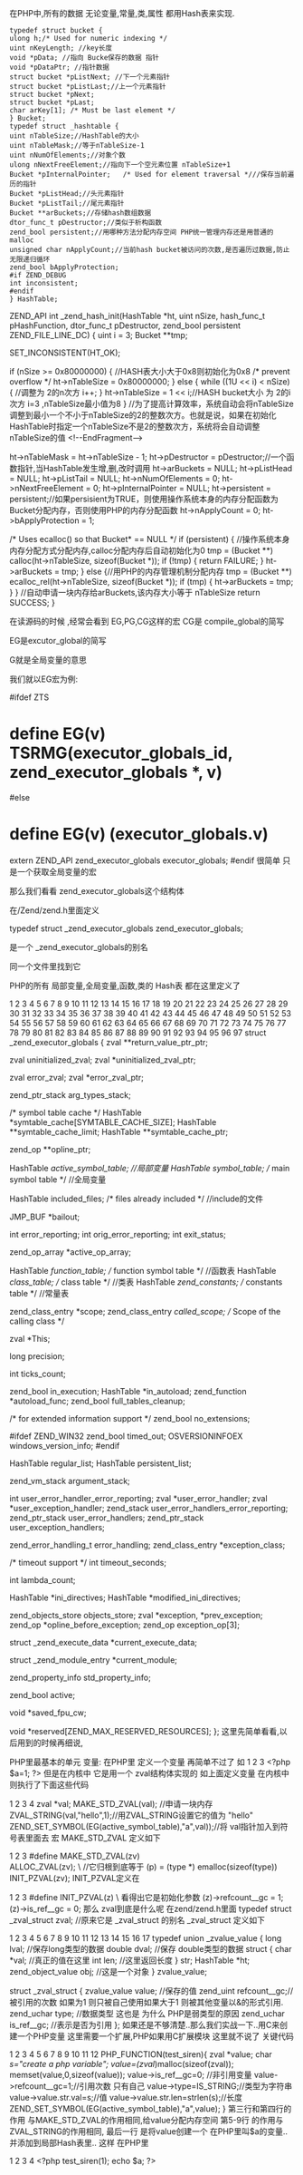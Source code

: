 在PHP中,所有的数据 无论变量,常量,类,属性 都用Hash表来实现.

    
    typedef struct bucket {
    ulong h;/* Used for numeric indexing */
    uint nKeyLength; //key长度
    void *pData; //指向 Bucke保存的数据 指针
    void *pDataPtr; //指针数据
    struct bucket *pListNext; //下一个元素指针
    struct bucket *pListLast;//上一个元素指针
    struct bucket *pNext;
    struct bucket *pLast;
    char arKey[1]; /* Must be last element */
    } Bucket;
    typedef struct _hashtable {
    uint nTableSize;//HashTable的大小
    uint nTableMask;//等于nTableSize-1
    uint nNumOfElements;//对象个数
    ulong nNextFreeElement;//指向下一个空元素位置 nTableSize+1
    Bucket *pInternalPointer;   /* Used for element traversal *///保存当前遍历的指针
    Bucket *pListHead;//头元素指针
    Bucket *pListTail;//尾元素指针
    Bucket **arBuckets;//存储hash数组数据
    dtor_func_t pDestructor;//类似于析构函数
    zend_bool persistent;//用哪种方法分配内存空间 PHP统一管理内存还是用普通的malloc
    unsigned char nApplyCount;//当前hash bucket被访问的次数,是否遍历过数据,防止无限递归循环
    zend_bool bApplyProtection;
    #if ZEND_DEBUG
    int inconsistent;
    #endif
    } HashTable;


ZEND_API int _zend_hash_init(HashTable *ht, uint nSize, hash_func_t pHashFunction, dtor_func_t pDestructor, zend_bool persistent ZEND_FILE_LINE_DC)
{
 uint i = 3;
 Bucket **tmp;
 
SET_INCONSISTENT(HT_OK);
 
 if (nSize &gt;= 0x80000000) { //HASH表大小大于0x8则初始化为0x8
       /* prevent overflow */
       ht-&gt;nTableSize = 0x80000000;
 } else {
       while ((1U &lt;&lt; i) &lt; nSize) { //调整为 2的n次方          i++;        }        ht-&gt;nTableSize = 1 &lt;&lt; i;//HASH bucket大小   为 2的i次方  i=3 ,nTableSize最小值为8
 }
//为了提高计算效率，系统自动会将nTableSize调整到最小一个不小于nTableSize的2的整数次方。也就是说，如果在初始化HashTable时指定一个nTableSize不是2的整数次方，系统将会自动调整nTableSize的值 &lt;!--EndFragment--&gt;
 
 ht-&gt;nTableMask = ht-&gt;nTableSize - 1;
 ht-&gt;pDestructor = pDestructor;//一个函数指针,当HashTable发生增,删,改时调用
 ht-&gt;arBuckets = NULL;
 ht-&gt;pListHead = NULL;
 ht-&gt;pListTail = NULL;
 ht-&gt;nNumOfElements = 0;
 ht-&gt;nNextFreeElement = 0;
 ht-&gt;pInternalPointer = NULL;
 ht-&gt;persistent = persistent;//如果persisient为TRUE，则使用操作系统本身的内存分配函数为Bucket分配内存，否则使用PHP的内存分配函数
 ht-&gt;nApplyCount = 0;
 ht-&gt;bApplyProtection = 1;
 
 /* Uses ecalloc() so that Bucket* == NULL */
 if (persistent) {  //操作系统本身内存分配方式分配内存,calloc分配内存后自动初始化为0
 tmp = (Bucket **) calloc(ht-&gt;nTableSize, sizeof(Bucket *));
 if (!tmp) {
 return FAILURE;
 }
 ht-&gt;arBuckets = tmp;
 } else {//用PHP的内存管理机制分配内存
 tmp = (Bucket **) ecalloc_rel(ht-&gt;nTableSize, sizeof(Bucket *));
 if (tmp) {
 ht-&gt;arBuckets = tmp;
 }
 }
//自动申请一块内存给arBuckets,该内存大小等于 nTableSize
return SUCCESS;
}


在读源码的时候 ,经常会看到 EG,PG,CG这样的宏
CG是 compile_global的简写

EG是excutor_global的简写

G就是全局变量的意思

我们就以EG宏为例:

#ifdef ZTS
# define EG(v) TSRMG(executor_globals_id, zend_executor_globals *, v)
#else
# define EG(v) (executor_globals.v)
extern ZEND_API zend_executor_globals executor_globals;
#endif
很简单 只是一个获取全局变量的宏

那么我们看看 zend_executor_globals这个结构体

在/Zend/zend.h里面定义

typedef struct _zend_executor_globals zend_executor_globals;

是一个 _zend_executor_globals的别名

同一个文件里找到它

PHP的所有 局部变量,全局变量,函数,类的 Hash表 都在这里定义了

1
2
3
4
5
6
7
8
9
10
11
12
13
14
15
16
17
18
19
20
21
22
23
24
25
26
27
28
29
30
31
32
33
34
35
36
37
38
39
40
41
42
43
44
45
46
47
48
49
50
51
52
53
54
55
56
57
58
59
60
61
62
63
64
65
66
67
68
69
70
71
72
73
74
75
76
77
78
79
80
81
82
83
84
85
86
87
88
89
90
91
92
93
94
95
96
97
struct _zend_executor_globals {
zval **return_value_ptr_ptr;
 
zval uninitialized_zval;
zval *uninitialized_zval_ptr;
 
zval error_zval;
zval *error_zval_ptr;
 
zend_ptr_stack arg_types_stack;
 
/* symbol table cache */
HashTable *symtable_cache[SYMTABLE_CACHE_SIZE];
HashTable **symtable_cache_limit;
HashTable **symtable_cache_ptr;
 
zend_op **opline_ptr;
 
HashTable *active_symbol_table;  //局部变量
HashTable symbol_table; /* main symbol table */ //全局变量
 
HashTable included_files; /* files already included */ //include的文件
 
JMP_BUF *bailout;
 
int error_reporting;
int orig_error_reporting;
int exit_status;
 
zend_op_array *active_op_array;
 
HashTable *function_table; /* function symbol table */ //函数表
HashTable *class_table; /* class table */ //类表
HashTable *zend_constants; /* constants table */ //常量表
 
zend_class_entry *scope;
zend_class_entry *called_scope; /* Scope of the calling class */
 
zval *This;
 
long precision;
 
int ticks_count;
 
zend_bool in_execution;
HashTable *in_autoload;
zend_function *autoload_func;
zend_bool full_tables_cleanup;
 
/* for extended information support */
zend_bool no_extensions;
 
#ifdef ZEND_WIN32
zend_bool timed_out;
OSVERSIONINFOEX windows_version_info;
#endif
 
HashTable regular_list;
HashTable persistent_list;
 
zend_vm_stack argument_stack;
 
int user_error_handler_error_reporting;
zval *user_error_handler;
zval *user_exception_handler;
zend_stack user_error_handlers_error_reporting;
zend_ptr_stack user_error_handlers;
zend_ptr_stack user_exception_handlers;
 
zend_error_handling_t error_handling;
zend_class_entry *exception_class;
 
/* timeout support */
int timeout_seconds;
 
int lambda_count;
 
HashTable *ini_directives;
HashTable *modified_ini_directives;
 
zend_objects_store objects_store;
zval *exception, *prev_exception;
zend_op *opline_before_exception;
zend_op exception_op[3];
 
struct _zend_execute_data *current_execute_data;
 
struct _zend_module_entry *current_module;
 
zend_property_info std_property_info;
 
zend_bool active;
 
void *saved_fpu_cw;
 
void *reserved[ZEND_MAX_RESERVED_RESOURCES];
};
这里先简单看看,以后用到的时候再细说,

PHP里最基本的单元 变量:
在PHP里 定义一个变量 再简单不过了
如
1
2
3
&lt;?php
$a=1;
?&gt;
但是在内核中 它是用一个 zval结构体实现的
如上面定义变量 在内核中则执行了下面这些代码

1
2
3
4
zval *val;
MAKE_STD_ZVAL(val);  //申请一块内存
ZVAL_STRING(val,&quot;hello&quot;,1);//用ZVAL_STRING设置它的值为 &quot;hello&quot;
ZEND_SET_SYMBOL(EG(active_symbol_table),&quot;a&quot;,val));//将  val指针加入到符号表里面去
宏 MAKE_STD_ZVAL 定义如下

1
2
3
#define MAKE_STD_ZVAL(zv)                                \
ALLOC_ZVAL(zv); \  //它归根到底等于 (p) = (type *) emalloc(sizeof(type))
INIT_PZVAL(zv);
INIT_PZVAL定义在

1
2
3
#define INIT_PZVAL(z)           \ 看得出它是初始化参数
(z)-&gt;refcount__gc = 1;  \
(z)-&gt;is_ref__gc = 0;
那么 zval到底是什么呢
在zend/zend.h里面
typedef struct _zval_struct zval; //原来它是 _zval_struct 的别名
_zval_struct 定义如下

1
2
3
4
5
6
7
8
9
10
11
12
13
14
15
16
17
typedef union _zvalue_value {
        long lval;  //保存long类型的数据
        double dval; //保存 double类型的数据
        struct {
                char *val; //真正的值在这里
                int len;   //这里返回长度
        } str;
        HashTable *ht;
        zend_object_value obj; //这是一个对象
} zvalue_value;
 
struct _zval_struct {
zvalue_value value;             //保存的值
zend_uint refcount__gc;//被引用的次数 如果为1 则只被自己使用如果大于1 则被其他变量以&amp;的形式引用.
zend_uchar type;       //数据类型 这也是 为什么 PHP是弱类型的原因
zend_uchar is_ref__gc;  //表示是否为引用
};
如果还是不够清楚..那么我们实战一下..用C来创建一个PHP变量
这里需要一个扩展,PHP如果用C扩展模块 这里就不说了
关键代码

1
2
3
4
5
6
7
8
9
10
11
12
PHP_FUNCTION(test_siren){
        zval *value;
        char *s=&quot;create a php variable&quot;;
        value=(zval*)malloc(sizeof(zval));
        memset(value,0,sizeof(value));
        value-&gt;is_ref__gc=0; //非引用变量
        value-&gt;refcount__gc=1;//引用次数 只有自己
        value-&gt;type=IS_STRING;//类型为字符串
        value-&gt;value.str.val=s;//值
        value-&gt;value.str.len=strlen(s);//长度
        ZEND_SET_SYMBOL(EG(active_symbol_table),&quot;a&quot;,value);
}
第三行和第四行的作用 与MAKE_STD_ZVAL的作用相同,给value分配内存空间
第5-9行 的作用与ZVAL_STRING的作用相同,
最后一行 是将value创建一个 在PHP里叫$a的变量..并添加到局部Hash表里..
这样 在PHP里

1
2
3
4
&lt;?php
test_siren(1);
echo $a;
?&gt;
